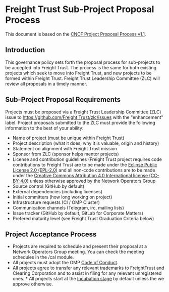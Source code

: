 # Freight Trust Sub-Project Proposal Process

This document is based on the [CNCF Project Proposal Process v1.1](https://github.com/CNCF/toc/blob/40abe6f81c2b46842a87d6c47cf4190f0d8c1856/process/project_proposals.adoc).

## Introduction

This governance policy sets forth the proposal process for sub-projects to be accepted into Freight Trust. The process is the same for both existing projects which seek to move into Freight Trust, and new projects to be formed within Freight Trust. Freight Trust Leadership Committee (ZLC) will review all proposals in a timely manner.

## Sub-Project Proposal Requirements

Projects must be proposed via a Freight Trust Leadership Committee (ZLC) issue to [https://github.com/Freight Trust/zlc/issues](GitHub) with the "enhancement" label. Project proposals submitted to the ZLC must provide the following information to the best of your ability:

* Name of project (must be unique within Freight Trust)
* Project description (what it does, why it is valuable, origin and history)
* Statement on alignment with Freight Trust mission
* Sponsor from ZLC (sponsor helps mentor projects)
* License and contribution guidelines (Freight Trust project requires code contributions to Freight Trust are to be made under the [Eclipse Public License 2.0 (EPL-2.0)](https://spdx.org/licenses/EPL-2.0.html) and all non-code contributions are to be made under the [Creative Commons Attribution 4.0 International license (CC-BY-4.0)](https://spdx.org/licenses/CC-BY-4.0.html) unless otherwise approved by the Network Operators Group
* Source control (GitHub by default)
* External dependencies (including licenses)
* Initial committers (how long working on project)
* Infrastructure requests (CI / OMP Cluster)
* Communication channels (Telegram, irc, mailing lists)
* Issue tracker (GitHub by default, GitLab for Corporate Matters)
* Prefered maturity level (see Freight Trust Graduation Criteria below)

## Project Acceptance Process

* Projects are required to schedule and present their proposal at a Network Operators Group meeting. You can check the meeting schedules in the /cal module.
* All projects must adopt the OMP [Code of Conduct](code_of_conduct.md).
* All projects agree to transfer any relevant trademarks to FreightTrust and Clearing Corporation and to assist in filing for any relevant unregistered ones. * All projects start at the [Incubation stage](stages.md) by default unless the we approve otherwise.
